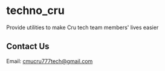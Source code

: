 # techno_cru
Provide utilities to make Cru tech team members' lives easier

## Contact Us
Email: cmucru777tech@gmail.com
